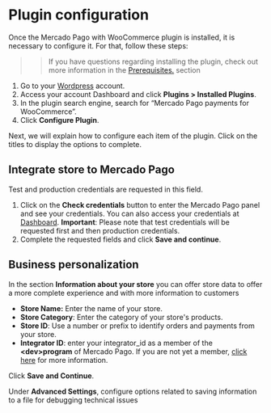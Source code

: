 # Plugin configuration

Once the Mercado Pago with WooCommerce plugin is installed, it is necessary to configure it. For that, follow these steps:

> > If you have questions regarding installing the plugin, check out more information in the [Prerequisites.](/developers/en/docs/woocommerce/previous-requirements) section

1. Go to your [Wordpress](https://wordpress.com/) account.
2. Access your account Dashboard and click **Plugins > Installed Plugins**.
3. In the plugin search engine, search for “Mercado Pago payments for WooCommerce”.
4. Click **Configure Plugin**.

Next, we will explain how to configure each item of the plugin. Click on the titles to display the options to complete.

## Integrate store to Mercado Pago

Test and production credentials are requested in this field.
1. Click on the **Check credentials** button to enter the Mercado Pago panel and see your credentials. You can also access your credentials at [Dashboard](https://www.mercadopago[FAKER][URL][DOMAIN]/developers/panel). **Important**: Please note that test credentials will be requested first and then production credentials.
2. Complete the requested fields and click **Save and continue**.

## Business personalization

In the section **Information about your store** you can offer store data to offer a more complete experience and with more information to customers

* **Store Name:** Enter the name of your store.
* **Store Category**: Enter the category of your store's products.
* **Store ID**: Use a number or prefix to identify orders and payments from your store.
* **Integrator ID**: enter your integrator_id as a member of the **&lt;dev&gt;program** of Mercado Pago. If you are not yet a member, [click here](https://www.mercadopago[FAKER][URL][DOMAIN]/developers/en/developer-program) for more information.

Click **Save and Continue**.

Under **Advanced Settings**, configure options related to saving information to a file for debugging technical issues


